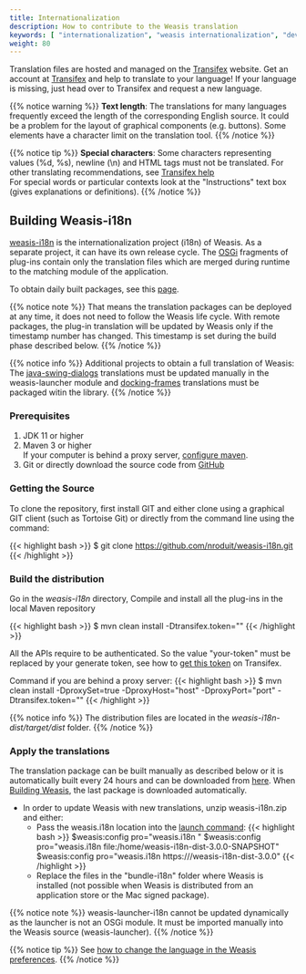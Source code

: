 ```yaml
---
title: Internationalization
description: How to contribute to the Weasis translation
keywords: [ "internationalization", "weasis internationalization", "development", "dicom viewer", "free dicom viewer", "open source dicom viewer", "weasis dicom viewer",  "multi-platform dicom viewer", "dicom", "pacs", "pacs viewer" ]
weight: 80
---
```


Translation files are hosted and managed on the [Transifex](https://www.transifex.com/weasis/public/) website. Get an account at [Transifex](https://www.transifex.com/signin) and help to translate to your language! If your language is missing, just head over to Transifex and request a new language.

{{% notice warning %}}
**Text length**: The translations for many languages frequently exceed the length of the corresponding English source. It could be a problem for the layout of graphical components (e.g. buttons). Some elements have a character limit on the translation tool.
{{% /notice %}}

{{% notice tip %}}
**Special characters**: Some characters representing values (%d, %s), newline (\\n) and HTML tags must not be translated. For other translating recommendations, see <a target="_blank" href="https://docs.transifex.com/#translating">Transifex help</a><br>
For special words or particular contexts look at the "Instructions" text box (gives explanations or definitions).
{{% /notice %}}

## Building Weasis-i18n

[weasis-i18n](https://github.com/nroduit/weasis-i18n) is the internationalization project (i18n) of Weasis. As a separate project, it can have its own release cycle. The [OSGi](https://www.osgi.org) fragments of plug-ins contain only the translation files which are merged during runtime to the matching module of the application.

To obtain daily built packages, see this [page](https://github.com/nroduit/weasis-i18n).

{{% notice note %}}
That means the translation packages can be deployed at any time, it does not need to follow the Weasis life cycle. With remote packages, the plug-in translation will be updated by Weasis only if the timestamp number has changed. This timestamp is set during the build phase described below.
{{% /notice %}}

{{% notice info %}}
Additional projects to obtain a full translation of Weasis:<br>
The [java-swing-dialogs](https://www.transifex.com/organization/weasis/dashboard/java-swing-dialogs) translations must be updated manually in the weasis-launcher module and [docking-frames](https://www.transifex.com/weasis/docking-frames) translations must be packaged witin the library.
{{% /notice %}}

### Prerequisites

1. JDK 11 or higher
2. Maven 3 or higher<br>
    If your computer is behind a proxy server, [configure maven](http://maven.apache.org/guides/mini/guide-proxies.html).
3. Git or directly download the source code from [GitHub](https://github.com/nroduit/weasis-i18n)

### Getting the Source

To clone the repository, first install GIT and either clone using a graphical GIT client (such as Tortoise Git) or directly from the command line using the command:

{{< highlight bash >}}
$ git clone https://github.com/nroduit/weasis-i18n.git
{{< /highlight >}}

### Build the distribution

Go in the *weasis-i18n* directory, Compile and install all the plug-ins in the local Maven repository

{{< highlight bash >}}
$ mvn clean install -Dtransifex.token="<your-token>"
{{< /highlight >}}

All the APIs require to be authenticated. So the value "your-token" must be replaced by your generate token, see how to [get this token](https://docs.transifex.com/account/authentication) on Transifex.

Command if you are behind a proxy server:
{{< highlight bash >}}
$ mvn clean install -DproxySet=true -DproxyHost="host" -DproxyPort="port" -Dtransifex.token="<your-token>"
{{< /highlight >}}

{{% notice info %}}
The distribution files are located in the *weasis-i18n-dist/target/dist* folder.
{{% /notice %}}

### Apply the translations

The translation package can be built manually as described below or it is automatically built every 24 hours and can be downloaded from [here](https://github.com/nroduit/weasis-i18n#download-the-binary-package). When [Building Weasis](../building-weasis), the last package is downloaded automatically.

* In order to update Weasis with new translations, unzip weasis-i18n.zip and either:
  * Pass the weasis.i18n location into the [launch command](../weasis-protocol/#modify-the-launch-parameters):
{{< highlight bash >}}
$weasis:config pro="weasis.i18n <your-uri>"
$weasis:config pro="weasis.i18n file:/home/weasis-i18n-dist-3.0.0-SNAPSHOT"
$weasis:config pro="weasis.i18n https://<your-domain>/weasis-i18n-dist-3.0.0"
{{< /highlight >}}
  * Replace the files in the "bundle-i18n" folder where Weasis is installed (not possible when Weasis is distributed from an application store or the Mac signed package).

{{% notice note %}}
weasis-launcher-i18n cannot be updated dynamically as the launcher is not an OSGi module. It must be imported manually into the Weasis source (weasis-launcher).
{{% /notice %}}

{{% notice tip %}}
See [how to change the language in the Weasis preferences](../../tutorials/locale).
{{% /notice %}}



